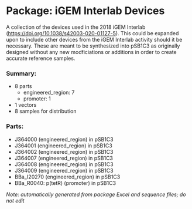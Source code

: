 # Package: iGEM Interlab Devices

A collection of the devices used in the 2018 iGEM Interlab (https://doi.org/10.1038/s42003-020-01127-5). This could be expanded upon to include other devices from the iGEM Interlab activity should it be necessary. These are meant to be synthesized into pSB1C3 as originally designed without any new modficiations or additions in order to create accurate reference samples.

### Summary:

- 8 parts
    - engineered_region: 7
    - promoter: 1
- 1 vectors
- 8 samples for distribution

### Parts:

- J364000 (engineered_region) in pSB1C3
- J364001 (engineered_region) in pSB1C3
- J364002 (engineered_region) in pSB1C3
- J364007 (engineered_region) in pSB1C3
- J364008 (engineered_region) in pSB1C3
- J364009 (engineered_region) in pSB1C3
- BBa_I20270 (engineered_region) in pSB1C3
- BBa_R0040: p(tetR) (promoter) in pSB1C3

_Note: automatically generated from package Excel and sequence files; do not edit_
